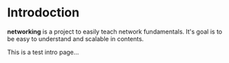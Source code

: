 # Introdoction
__networking__ is a project to easily teach network fundamentals.
It's goal is to be easy to understand and scalable in contents.

This is a test intro page...
